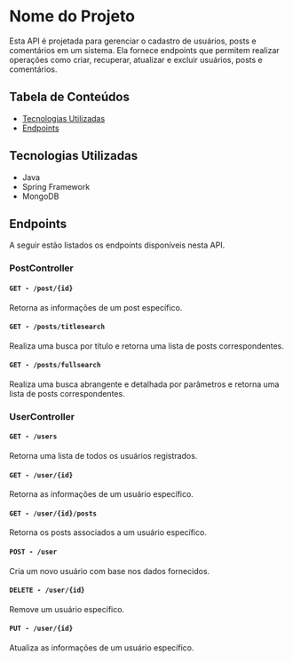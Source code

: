 # Nome do Projeto

Esta API é projetada para gerenciar o cadastro de usuários, posts e comentários em um sistema. Ela fornece endpoints que permitem realizar operações como criar, recuperar, atualizar e excluir usuários, posts e comentários.

## Tabela de Conteúdos

- [Tecnologias Utilizadas](#tecnologias-utilizadas)
- [Endpoints](#endpoints)

## Tecnologias Utilizadas

- Java
- Spring Framework
- MongoDB

## Endpoints

A seguir estão listados os endpoints disponíveis nesta API.

### PostController

#### `GET - /post/{id}`

Retorna as informações de um post específico.

#### `GET - /posts/titlesearch`

Realiza uma busca por título e retorna uma lista de posts correspondentes.

#### `GET - /posts/fullsearch`

Realiza uma busca abrangente e detalhada por parâmetros e retorna uma lista de posts correspondentes.

### UserController

#### `GET - /users`

Retorna uma lista de todos os usuários registrados.

#### `GET - /user/{id}`

Retorna as informações de um usuário específico.

#### `GET - /user/{id}/posts`

Retorna os posts associados a um usuário específico.

#### `POST - /user`

Cria um novo usuário com base nos dados fornecidos.

#### `DELETE - /user/{id}`

Remove um usuário específico.

#### `PUT - /user/{id}`

Atualiza as informações de um usuário específico.
